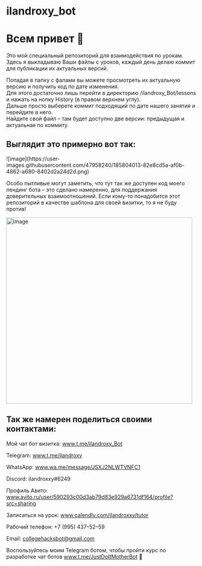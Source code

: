 # ilandroxy_bot

<h1> Всем привет 👋 </h1>

Это мой специальный репозиторий для взаимодействия по урокам. <br>
Здесь я выкладываю Ваши файлы с уроков, каждый день делаю коммит для публикации их актуальных версий.

Попадая в папку с фалами вы можете просмотреть их актуальную версию и получить код по дате изменения. <br>
Для этого достаточно лишь перейти в директорию /ilandroxy_Bot/lessons и нажать на нопку History (в правом верхнем углу). <br>
Дальше просто выберете коммит подходящий по дате нашего занятия и перейдите в него. <br>
Найдите свой файл – там будет доступно две версии: предыдущая и актуальная по коммиту. <br>

<h2> Выглядит это примерно вот так: </h2>
![image](https://user-images.githubusercontent.com/47958240/185804013-82e8cd5a-af0b-4862-a680-8402d2a24d2d.png)

Особо пытливые могут заметить, что тут так же доступен код моего лендинг бота – это сделано намеренно, для поддержания доверительных взаимоотношений. Если кому-то понадобится этот репозиторий в качестве шаблона для своей визитки, то я не буду против!

<img width="493" alt="image" src="https://user-images.githubusercontent.com/47958240/185804376-71472248-7d13-4054-a387-16c3bf1a60cd.png">

<h2> Так же намерен поделиться своими контактами: </h2>

Мой чат бот визитка: www.t.me/ilandroxy_Bot

Telegram: www.t.me/ilandroxy

WhatsApp: www.wa.me/message/JSXJ2NLWTVNFC1

Discord: ilandroxxy#6249

Профиль Авито: www.avito.ru/user/590293c00d3ab79d83e929a6731df164/profile?src=sharing

Записаться на урок: www.calendly.com/ilandroxxy/tutor

Рабочий телефон: +7 (995) 437–52–59

Email: collegehacksbot@gmail.com

Воспользуйтесь моим Telegram ботом, чтобы пройти курс по разработке чат ботов www.t.me/JustDoItMotherBot 🤖

